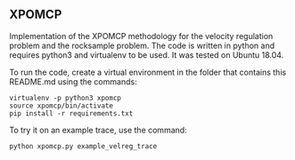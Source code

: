 XPOMCP
------
Implementation of the XPOMCP methodology for the velocity regulation problem and the rocksample problem.
The code is written in python and requires python3 and virtualenv to be used.
It was tested on Ubuntu 18.04.

To run the code, create a virtual environment in the folder that contains this README.md using the commands:
```
virtualenv -p python3 xpomcp
source xpomcp/bin/activate
pip install -r requirements.txt
```

To try it on an example trace, use the command:
```
python xpomcp.py example_velreg_trace
```
